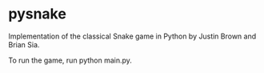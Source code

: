 # pysnake

Implementation of the classical Snake game in Python by Justin Brown and Brian Sia.

To run the game, run python main.py.
